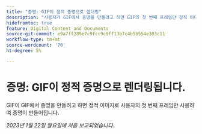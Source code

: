 ```yaml
---
title: "증명: GIF이 정적 증명으로 렌더링"
description: "사용자가 GIF에서 증명을 만들려고 하면 GIF의 첫 번째 프레임만 정적 이미지로 사용하여 증명이 만들어집니다."
hidefromtoc: true
feature: Digital Content and Documents
source-git-commit: e9a7ff289e7c9fcc9c9ff13b7c4b5b554e303c11
workflow-type: tm+mt
source-wordcount: '70'
ht-degree: 5%

---
```



# 증명: GIF이 정적 증명으로 렌더링됩니다.

GIF이 GIF에서 증명을 만들려고 하면 정적 이미지로 사용자의 첫 번째 프레임만 사용하여 증명이 만들어집니다.

_2023년 1월 22일 월요일에 처음 보고되었습니다._
